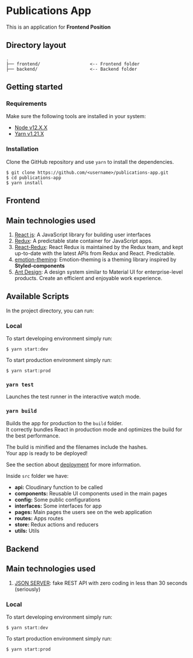 # Publications App

This is an application for **Frontend Position**

## Directory layout

```
.
├── frontend/                   <-- Frontend folder
├── backend/                    <-- Backend folder
```

## Getting started

### Requirements

Make sure the following tools are installed in your system:

- [Node v12.X.X](https://nodejs.org/en/download/)
- [Yarn v1.21.X](https://yarnpkg.com/en/docs/install)

### Installation

Clone the GitHub repository and use `yarn` to install the dependencies.

```
$ git clone https://github.com/<username>/publications-app.git
$ cd publications-app
$ yarn install
```

## Frontend

## Main technologies used

1. [React js](https://reactjs.org/): A JavaScript library for building user interfaces
2. [Redux](https://www.npmjs.com/package/redux): A predictable state container for JavaScript apps.
3. [React-Redux](https://www.npmjs.com/package/redux): React Redux is maintained by the Redux team, and kept up-to-date with the latest APIs from Redux and React. Predictable.
4. [emotion-theming](https://www.npmjs.com/package/emotion-theming): Emotion-theming is a theming library inspired by **Styled-components**
5. [Ant Design](https://ant.design/): A design system similar to Material UI for enterprise-level products. Create an efficient and enjoyable work experience.

## Available Scripts

In the project directory, you can run:

### Local

To start developing environment simply run:

```
$ yarn start:dev

```

To start production environment simply run:

```
$ yarn start:prod
```

### `yarn test`

Launches the test runner in the interactive watch mode.

### `yarn build`

Builds the app for production to the `build` folder.<br />
It correctly bundles React in production mode and optimizes the build for the best performance.

The build is minified and the filenames include the hashes.<br />
Your app is ready to be deployed!

See the section about [deployment](https://facebook.github.io/create-react-app/docs/deployment) for more information.

Inside `src` folder we have:

- **api:** Cloudinary function to be called
- **components:** Reusable UI components used in the main pages
- **config:** Some public configurations
- **interfaces:** Some interfaces for app
- **pages:** Main pages the users see on the web application
- **routes:** Apps routes
- **store:** Redux actions and reducers
- **utils:** Utils

## Backend

## Main technologies used

1. [JSON SERVER](https://github.com/typicode/json-server): fake REST API with zero coding in less than 30 seconds (seriously)

### Local

To start developing environment simply run:

```
$ yarn start:dev

```

To start production environment simply run:

```
$ yarn start:prod
```
